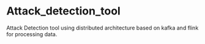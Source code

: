 # Attack_detection_tool
Attack Detection tool using distributed architecture based on kafka and flink for processing data.
